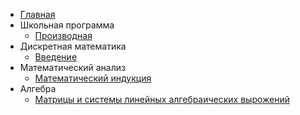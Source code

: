 * [Главная](README.md)
* Школьная программа
    * [Производная](school/derivative.md)
* Дискретная математика
    * [Введение](discrete_math/first_lesson.md)
* Математический анализ
    * [Математический индукция](mathematical_analysis/first_lesson.md)
* Алгебра
    * [Матрицы и системы линейных алгебраических вырожений](algebra/first_lesson.md)
